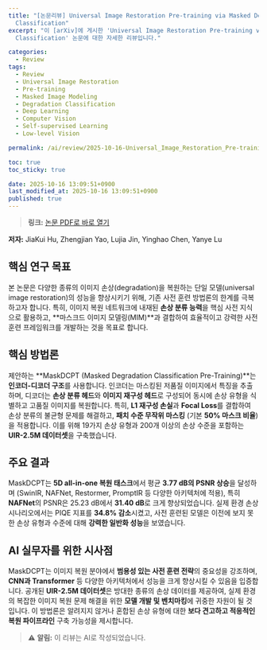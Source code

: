```yaml
---
title: "[논문리뷰] Universal Image Restoration Pre-training via Masked Degradation
  Classification"
excerpt: "이 [arXiv]에 게시한 'Universal Image Restoration Pre-training via Masked Degradation
  Classification' 논문에 대한 자세한 리뷰입니다."

categories:
  - Review
tags:
  - Review
  - Universal Image Restoration
  - Pre-training
  - Masked Image Modeling
  - Degradation Classification
  - Deep Learning
  - Computer Vision
  - Self-supervised Learning
  - Low-level Vision

permalink: /ai/review/2025-10-16-Universal_Image_Restoration_Pre-training_via_Masked_Degradation_Classification/

toc: true
toc_sticky: true

date: 2025-10-16 13:09:51+0900
last_modified_at: 2025-10-16 13:09:51+0900
published: true
---
```

> **링크:** [논문 PDF로 바로 열기](https://arxiv.org/abs/2510.13282)

**저자:** JiaKui Hu, Zhengjian Yao, Lujia Jin, Yinghao Chen, Yanye Lu



## 핵심 연구 목표
본 논문은 다양한 종류의 이미지 손상(degradation)을 복원하는 단일 모델(universal image restoration)의 성능을 향상시키기 위해, 기존 사전 훈련 방법론의 한계를 극복하고자 합니다. 특히, 이미지 복원 네트워크에 내재된 **손상 분류 능력**을 핵심 사전 지식으로 활용하고, **마스크드 이미지 모델링(MIM)**과 결합하여 효율적이고 강력한 사전 훈련 프레임워크를 개발하는 것을 목표로 합니다.

## 핵심 방법론
제안하는 **MaskDCPT (Masked Degradation Classification Pre-Training)**는 **인코더-디코더 구조**를 사용합니다. 인코더는 마스킹된 저품질 이미지에서 특징을 추출하며, 디코더는 **손상 분류 헤드**와 **이미지 재구성 헤드**로 구성되어 동시에 손상 유형을 식별하고 고품질 이미지를 복원합니다. 특히, **L1 재구성 손실**과 **Focal Loss**를 결합하여 손상 분류의 불균형 문제를 해결하고, **패치 수준 무작위 마스킹** (기본 **50% 마스크 비율**)을 적용합니다. 이를 위해 19가지 손상 유형과 200개 이상의 손상 수준을 포함하는 **UIR-2.5M 데이터셋**을 구축했습니다.

## 주요 결과
MaskDCPT는 **5D all-in-one 복원 태스크**에서 평균 **3.77 dB의 PSNR 상승**을 달성하며 (SwinIR, NAFNet, Restormer, PromptIR 등 다양한 아키텍처에 적용), 특히 **NAFNet**의 PSNR은 25.23 dB에서 **31.40 dB**로 크게 향상되었습니다. 실제 환경 손상 시나리오에서는 PIQE 지표를 **34.8% 감소**시켰고, 사전 훈련된 모델은 이전에 보지 못한 손상 유형과 수준에 대해 **강력한 일반화 성능**을 보였습니다.

## AI 실무자를 위한 시사점
MaskDCPT는 이미지 복원 분야에서 **범용성 있는 사전 훈련 전략**의 중요성을 강조하며, **CNN과 Transformer** 등 다양한 아키텍처에서 성능을 크게 향상시킬 수 있음을 입증합니다. 공개된 **UIR-2.5M 데이터셋**은 방대한 종류의 손상 데이터를 제공하여, 실제 환경의 복잡한 이미지 복원 문제 해결을 위한 **모델 개발 및 벤치마킹**에 귀중한 자원이 될 것입니다. 이 방법론은 알려지지 않거나 혼합된 손상 유형에 대한 **보다 견고하고 적응적인 복원 파이프라인** 구축 가능성을 제시합니다.

> ⚠️ **알림:** 이 리뷰는 AI로 작성되었습니다.